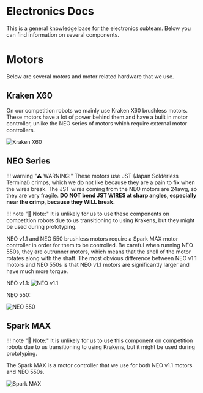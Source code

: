 # Electronics Docs

This is a general knowledge base for the electronics subteam. Below you can find information on several components.

# Motors

Below are several motors and motor related hardware that we use.

## Kraken X60

On our competition robots we mainly use Kraken X60 brushless motors. These motors have a lot of power behind them and have a built in motor controller, unlike the NEO series of motors which require external motor controllers.

![Kraken X60](https://wcproducts.com/cdn/shop/files/WCP-0940_fe090b50-69bf-4bfb-926f-9ff3fd06c058_1024x1024.png?v=1697071738)

## NEO Series

!!! warning "⚠ WARNING:"
    These motors use JST (Japan Solderless Terminal) crimps, which we do not like because they are a pain to fix when the wires break. The JST wires coming from the NEO motors are 24awg, so they are very fragile. **DO NOT bend JST WIRES at sharp angles, especially near the crimp, because they WILL break.**

!!! note "📝 Note:"
     It is unlikely for us to use these components on competition robots due to us transitioning to using Krakens, but they might be used during prototyping.

NEO v1.1 and NEO 550 brushless motors require a Spark MAX motor controller in order for them to be controlled. Be careful when running NEO 550s, they are outrunner motors, which means that the shell of the motor rotates along with the shaft. The most obvious difference between NEO v1.1 motors and NEO 550s is that NEO v1.1 motors are significantly larger and have much more torque.

NEO v1.1:
![NEO v1.1](https://cdn11.bigcommerce.com/s-t3eo8vwp22/images/stencil/1280x1280/products/752/3031/REV-21-1650-NEO1.1-Hero-FINAL__64905.1692730050.png?c=2)

NEO 550:

![NEO 550](https://cdn11.bigcommerce.com/s-t3eo8vwp22/images/stencil/640w/products/508/2730/REV-21-1651-NEO550-iso-noflag-FINAL__53096.1650561900.png?c=2)

## Spark MAX

!!! note "📝 Note:"
     It is unlikely for us to use this component on competition robots due to us transitioning to using Krakens, but it might be used during prototyping.

The Spark MAX is a motor controller that we use for both NEO v1.1 motors and NEO 550s.

![Spark MAX](https://cdn11.bigcommerce.com/s-t3eo8vwp22/images/stencil/1280x1280/products/360/2795/MAX_HERO-noflag__60247.1692730069.png?c=2)